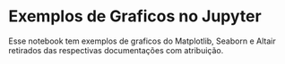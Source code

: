 # Exemplos de Graficos no Jupyter
Esse notebook tem exemplos de graficos do Matplotlib, Seaborn e Altair retirados das respectivas documentações com atribuição.
